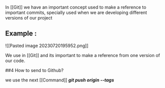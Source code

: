 In [[Git]] we have an important concept used to make a reference to important commits, specially used when we are developing different versions of our project

## Example :

![[Pasted image 20230720195952.png]]

We use in [[Git]] and its important to make a reference from one version of our code.

##4 How to send to Github?

we use the next [[Command]]
	***git push origin --tags***

